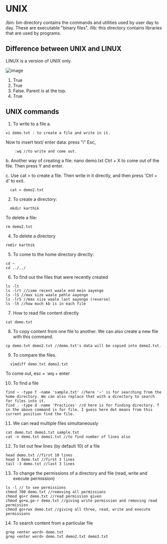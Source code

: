 # UNIX
/bin: bin directory contains the commands and utilities used by user day to day. These are executable "binary files".
/lib: this directory contains libraries that are used by programs.

## Difference between UNIX and LINUX
LINUX is a version of UNIX only. 

![image](https://github.com/user-attachments/assets/dbbfd65a-32e3-4764-8daa-5ce326b9c3e1)
1. True
2. True
3. False. Parent is at the top.
4. True

## UNIX commands
1. To write to a file
a.
```
vi demo.txt : to create a file and write in it.
```
Now to insert text/ enter data: press "i"
    Esc, 
```
    :wq //to write and come out.
```
b.   Another way of creating a file: nano demo.txt
    Ctrl + X to come out of the file. Then press Y and enter. 

c. Use cat > to create a file. Then write in it directly, and then press 'Ctrl + d' to exit.
```
  cat > demo2.txt
```

2. To create a directory: 
```
  mkdir karthik
```

To delete a file:
```
rm demo2.txt
```

4. To delete a directory
```
rmdir karthik
```

5. To come to the home directory directly:
```
cd ~
cd ../../
```

6. To find out the files that were recently created
```
ls -lt
ls -lrt //isme recent waale end mein aayenge
ls -lS //max size waale pehle aayenge
ls -lrS //max size waale last aayenge (reverse)
ls -lh //how much kb is in each file
```

7. How to read file content directly
```
cat demo.txt
```

8. To copy content from one file to another. We can also create a new file with this command. 
```
cp demo.txt demo2.txt //demo.txt's data will be copied into demo2.txt.
```

9. To compare the files.
```
  vimdiff demo.txt demo2.txt
```
To come out, esc + :wq + enter

10. To find a file
```
find ~ -type f -name 'sample.txt' //here '~' is for searching from the home directory. We can also replace that with a directory to search for files into it.
find . -type d -name 'Practices' //d here is for finding directory. f in the above command is for file. I guess here dot means from this current position find the file.
```

11. We can read multiple files simultaneously
```
cat demo.txt demo1.txt sample.txt
cat -n demo.txt demo1.txt //to find number of lines also
```

12. To list out few lines (by default 10) of a file
```
head demo.txt //first 10 lines
head 3 demo.txt //first 3 lines
tail -3 demo.txt //last 3 lines
```

13. To change the permissions of a directory and file (read, write and execute permission)
```
ls -l // to see permissions
chmod 700 demo.txt //removing all permissions
chmod go+r demo.txt //read permission given
chmod go+w,go-r demo.txt //giving write permission and removing read permission
chmod go+rwx demo.txt //giving all three, read, write and execute permissions
```

14. To search content from a particular file
```
grep <enter word> demo.txt
grep <enter word> demo.txt demo2.txt demo3.txt
```
